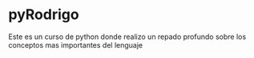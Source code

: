 # pyRodrigo
Este es un curso de python donde realizo un repado profundo sobre los conceptos mas importantes del lenguaje
